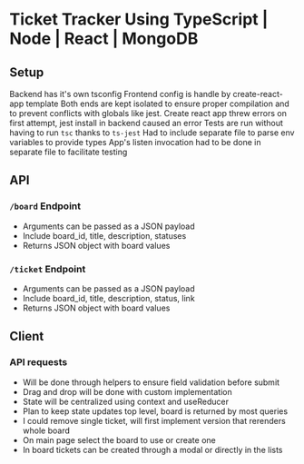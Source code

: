 # Ticket Tracker Using TypeScript | Node | React | MongoDB

## Setup

Backend has it's own tsconfig
Frontend config is handle by create-react-app template
Both ends are kept isolated to ensure proper compilation and to prevent conflicts with globals like jest. Create react app threw errors on first attempt, jest install in backend caused an error
Tests are run without having to run `tsc` thanks to `ts-jest`
Had to include separate file to parse env variables to provide types
App's listen invocation had to be done in separate file to facilitate testing

## API

### `/board` Endpoint

- Arguments can be passed as a JSON payload
- Include board_id, title, description, statuses
- Returns JSON object with board values

### `/ticket` Endpoint

- Arguments can be passed as a JSON payload
- Include board_id, title, description, status, link
- Returns JSON object with board values

## Client

### API requests

- Will be done through helpers to ensure field validation before submit
- Drag and drop will be done with custom implementation
- State will be centralized using context and useReducer
- Plan to keep state updates top level, board is returned by most queries
- I could remove single ticket, will first implement version that rerenders whole board
- On main page select the board to use or create one
- In board tickets can be created through a modal or directly in the lists
